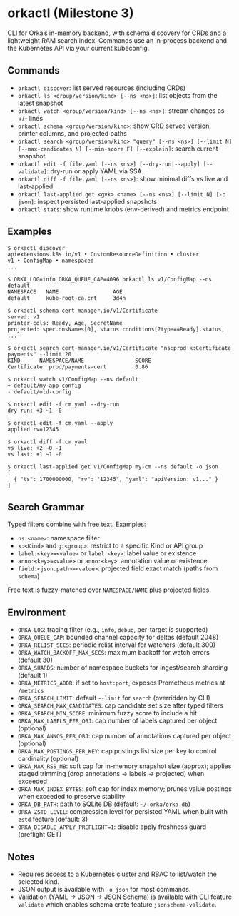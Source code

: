 # orkactl (Milestone 3)

CLI for Orka’s in-memory backend, with schema discovery for CRDs and a lightweight RAM search index. Commands use an in-process backend and the Kubernetes API via your current kubeconfig.

## Commands

- `orkactl discover`: list served resources (including CRDs)
- `orkactl ls <group/version/kind> [--ns <ns>]`: list objects from the latest snapshot
- `orkactl watch <group/version/kind> [--ns <ns>]`: stream changes as +/- lines
- `orkactl schema <group/version/kind>`: show CRD served version, printer columns, and projected paths
- `orkactl search <group/version/kind> "query" [--ns <ns>] [--limit N] [--max-candidates N] [--min-score F] [--explain]`: search current snapshot
- `orkactl edit -f file.yaml [--ns <ns>] [--dry-run|--apply] [--validate]`: dry-run or apply YAML via SSA
- `orkactl diff -f file.yaml [--ns <ns>]`: show minimal diffs vs live and last-applied
- `orkactl last-applied get <gvk> <name> [--ns <ns>] [--limit N] [-o json]`: inspect persisted last-applied snapshots
- `orkactl stats`: show runtime knobs (env-derived) and metrics endpoint

## Examples

```
$ orkactl discover
apiextensions.k8s.io/v1 • CustomResourceDefinition • cluster
v1 • ConfigMap • namespaced
...

$ ORKA_LOG=info ORKA_QUEUE_CAP=4096 orkactl ls v1/ConfigMap --ns default
NAMESPACE   NAME                 AGE
default     kube-root-ca.crt     3d4h

$ orkactl schema cert-manager.io/v1/Certificate
served: v1
printer-cols: Ready, Age, SecretName
projected: spec.dnsNames[0], status.conditions[?type==Ready].status, ...

$ orkactl search cert-manager.io/v1/Certificate "ns:prod k:Certificate payments" --limit 20
KIND      NAMESPACE/NAME                SCORE
Certificate  prod/payments-cert         0.86

$ orkactl watch v1/ConfigMap --ns default
+ default/my-app-config
- default/old-config

$ orkactl edit -f cm.yaml --dry-run
dry-run: +3 ~1 -0

$ orkactl edit -f cm.yaml --apply
applied rv=12345

$ orkactl diff -f cm.yaml
vs live: +2 ~0 -1
vs last: +1 ~1 -0

$ orkactl last-applied get v1/ConfigMap my-cm --ns default -o json
[
  { "ts": 1700000000, "rv": "12345", "yaml": "apiVersion: v1..." }
]
```

## Search Grammar

Typed filters combine with free text. Examples:

- `ns:<name>`: namespace filter
- `k:<Kind>` and `g:<group>`: restrict to a specific Kind or API group
- `label:<key>=<value>` or `label:<key>`: label value or existence
- `anno:<key>=<value>` or `anno:<key>`: annotation value or existence
- `field:<json.path>=<value>`: projected field exact match (paths from `schema`)

Free text is fuzzy-matched over `NAMESPACE/NAME` plus projected fields.

## Environment

- `ORKA_LOG`: tracing filter (e.g., `info`, `debug`, per-target is supported)
- `ORKA_QUEUE_CAP`: bounded channel capacity for deltas (default 2048)
- `ORKA_RELIST_SECS`: periodic relist interval for watchers (default 300)
- `ORKA_WATCH_BACKOFF_MAX_SECS`: maximum backoff for watch errors (default 30)
- `ORKA_SHARDS`: number of namespace buckets for ingest/search sharding (default 1)
- `ORKA_METRICS_ADDR`: if set to `host:port`, exposes Prometheus metrics at `/metrics`
- `ORKA_SEARCH_LIMIT`: default `--limit` for `search` (overridden by CLI)
- `ORKA_SEARCH_MAX_CANDIDATES`: cap candidate set size after typed filters
- `ORKA_SEARCH_MIN_SCORE`: minimum fuzzy score to include a hit
- `ORKA_MAX_LABELS_PER_OBJ`: cap number of labels captured per object (optional)
- `ORKA_MAX_ANNOS_PER_OBJ`: cap number of annotations captured per object (optional)
- `ORKA_MAX_POSTINGS_PER_KEY`: cap postings list size per key to control cardinality (optional)
- `ORKA_MAX_RSS_MB`: soft cap for in-memory snapshot size (approx); applies staged trimming (drop annotations → labels → projected) when exceeded
- `ORKA_MAX_INDEX_BYTES`: soft cap for index memory; prunes value postings when exceeded to preserve stability
- `ORKA_DB_PATH`: path to SQLite DB (default: `~/.orka/orka.db`)
- `ORKA_ZSTD_LEVEL`: compression level for persisted YAML when built with `zstd` feature (default: 3)
- `ORKA_DISABLE_APPLY_PREFLIGHT=1`: disable apply freshness guard (preflight GET)

## Notes

- Requires access to a Kubernetes cluster and RBAC to list/watch the selected kind.
- JSON output is available with `-o json` for most commands.
- Validation (YAML → JSON → JSON Schema) is available with CLI feature `validate` which enables schema crate feature `jsonschema-validate`.
